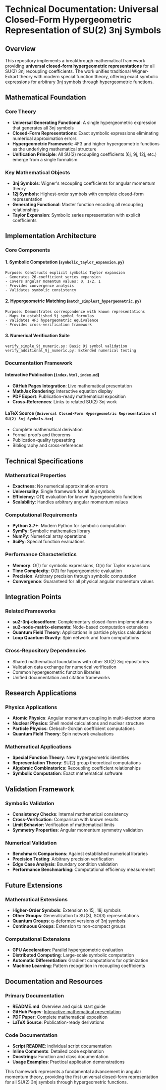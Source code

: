 # Technical Documentation: Universal Closed-Form Hypergeometric Representation of SU(2) 3nj Symbols

## Overview

This repository implements a breakthrough mathematical framework providing **universal closed-form hypergeometric representations** for all SU(2) 3nj recoupling coefficients. The work unifies traditional Wigner-Eckart theory with modern special function theory, offering exact symbolic expressions for arbitrary 3nj symbols through hypergeometric functions.

## Mathematical Foundation

### Core Theory
- **Universal Generating Functional**: A single hypergeometric expression that generates all 3nj symbols
- **Closed-Form Representations**: Exact symbolic expressions eliminating numerical approximation errors
- **Hypergeometric Framework**: 4F3 and higher hypergeometric functions as the underlying mathematical structure
- **Unification Principle**: All SU(2) recoupling coefficients (6j, 9j, 12j, etc.) emerge from a single formalism

### Key Mathematical Objects
- **3nj Symbols**: Wigner's recoupling coefficients for angular momentum theory
- **12j Symbols**: Highest-order symbols with complete closed-form representation
- **Generating Functional**: Master function encoding all recoupling relationships
- **Taylor Expansion**: Symbolic series representation with explicit coefficients

## Implementation Architecture

### Core Components

#### 1. Symbolic Computation (`symbolic_taylor_expansion.py`)
```
Purpose: Constructs explicit symbolic Taylor expansion
- Generates 26-coefficient series expansion
- Covers angular momentum values: 0, 1/2, 1
- Provides convergence analysis
- Validates symbolic consistency
```

#### 2. Hypergeometric Matching (`match_simplest_hypergeometric.py`)
```
Purpose: Demonstrates correspondence with known representations
- Maps to established 9j symbol formulas
- Validates 4F3 hypergeometric equivalence
- Provides cross-verification framework
```

#### 3. Numerical Verification Suite
```
verify_simple_9j_numeric.py: Basic 9j symbol validation
verify_additional_9j_numeric.py: Extended numerical testing
```

### Documentation Framework

#### Interactive Publication (`index.html`, `index.md`)
- **GitHub Pages Integration**: Live mathematical presentation
- **MathJax Rendering**: Interactive equation display
- **PDF Export**: Publication-ready mathematical exposition
- **Cross-References**: Links to related SU(2) 3nj work

#### LaTeX Source (`Universal Closed-Form Hypergeometric Representation of SU(2) 3nj Symbols.tex`)
- Complete mathematical derivation
- Formal proofs and theorems
- Publication-quality typesetting
- Bibliography and cross-references

## Technical Specifications

### Mathematical Properties
- **Exactness**: No numerical approximation errors
- **Universality**: Single framework for all 3nj symbols
- **Efficiency**: O(1) evaluation for known hypergeometric functions
- **Scalability**: Handles arbitrary angular momentum values

### Computational Requirements
- **Python 3.7+**: Modern Python for symbolic computation
- **SymPy**: Symbolic mathematics library
- **NumPy**: Numerical array operations
- **SciPy**: Special function evaluations

### Performance Characteristics
- **Memory**: O(1) for symbolic expressions, O(n) for Taylor expansions
- **Time Complexity**: O(1) for hypergeometric evaluation
- **Precision**: Arbitrary precision through symbolic computation
- **Convergence**: Guaranteed for all physical angular momentum values

## Integration Points

### Related Frameworks
- **su2-3nj-closedform**: Complementary closed-form implementations
- **su2-node-matrix-elements**: Node-based computation extensions
- **Quantum Field Theory**: Applications in particle physics calculations
- **Loop Quantum Gravity**: Spin network and foam computations

### Cross-Repository Dependencies
- Shared mathematical foundations with other SU(2) 3nj repositories
- Validation data exchange for numerical verification
- Common hypergeometric function libraries
- Unified documentation and citation frameworks

## Research Applications

### Physics Applications
- **Atomic Physics**: Angular momentum coupling in multi-electron atoms
- **Nuclear Physics**: Shell model calculations and nuclear structure
- **Particle Physics**: Clebsch-Gordan coefficient computations
- **Quantum Field Theory**: Spin network evaluations

### Mathematical Applications
- **Special Function Theory**: New hypergeometric identities
- **Representation Theory**: SU(2) group theoretical computations
- **Algebraic Combinatorics**: Recoupling coefficient relationships
- **Symbolic Computation**: Exact mathematical software

## Validation Framework

### Symbolic Validation
- **Consistency Checks**: Internal mathematical consistency
- **Cross-Verification**: Comparison with known results
- **Limit Behavior**: Verification of mathematical limits
- **Symmetry Properties**: Angular momentum symmetry validation

### Numerical Validation
- **Benchmark Comparisons**: Against established numerical libraries
- **Precision Testing**: Arbitrary precision verification
- **Edge Case Analysis**: Boundary condition validation
- **Performance Benchmarking**: Computational efficiency measurement

## Future Extensions

### Mathematical Extensions
- **Higher-Order Symbols**: Extension to 15j, 18j symbols
- **Other Groups**: Generalization to SU(3), SO(3) representations
- **Quantum Groups**: q-deformed versions of 3nj symbols
- **Continuous Groups**: Extension to non-compact groups

### Computational Extensions
- **GPU Acceleration**: Parallel hypergeometric evaluation
- **Distributed Computing**: Large-scale symbolic computation
- **Automatic Differentiation**: Gradient computations for optimization
- **Machine Learning**: Pattern recognition in recoupling coefficients

## Documentation and Resources

### Primary Documentation
- **README.md**: Overview and quick start guide
- **GitHub Pages**: [Interactive mathematical presentation](https://arcticoder.github.io/su2-3nj-uniform-closed-form/)
- **PDF Paper**: Complete mathematical exposition
- **LaTeX Source**: Publication-ready derivations

### Code Documentation
- **Script README**: Individual script documentation
- **Inline Comments**: Detailed code explanation
- **Docstrings**: Function and class documentation
- **Usage Examples**: Practical application demonstrations

This framework represents a fundamental advancement in angular momentum theory, providing the first universal closed-form representation for all SU(2) 3nj symbols through hypergeometric functions.
